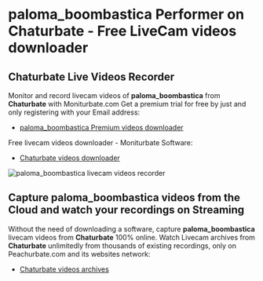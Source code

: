 # paloma_boombastica Performer on Chaturbate - Free LiveCam videos downloader

## Chaturbate Live Videos Recorder

Monitor and record livecam videos of **paloma_boombastica** from **Chaturbate** with Moniturbate.com
Get a premium trial for free by just and only registering with your Email address:
* [paloma_boombastica Premium videos downloader](https://moniturbate.com/request-demo-licence-key.html)

Free livecam videos downloader - Moniturbate Software:
* [Chaturbate videos downloader](https://moniturbate.com/moniturbate-download-software.html)

![paloma_boombastica livecam videos recorder](https://peachurnet.com/templates/moniturbate-software.png)


## Capture paloma_boombastica videos from the Cloud and watch your recordings on Streaming

Without the need of downloading a software, capture **paloma_boombastica** livecam videos from **Chaturbate** 100% online.
Watch Livecam archives from **Chaturbate** unlimitedly from thousands of existing recordings, only on Peachurbate.com and its websites network:
* [Chaturbate videos archives](https://peachurnet.com/)